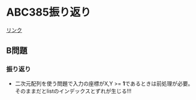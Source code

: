 # ABC385振り返り
[リンク](https://atcoder.jp/contests/abc385/tasks)
## B問題

### 振り返り
- 二次元配列を使う問題で入力の座標がX,Y >= **1**であるときは前処理が必要。そのままだとlistのインデックスとずれが生じる!!!
